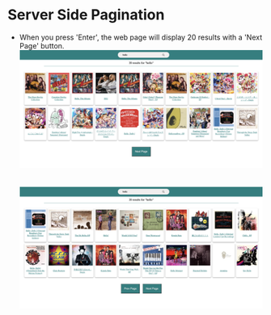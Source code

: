 # Server Side Pagination
- When you press 'Enter', the web page will display 20 results with a 'Next Page' button.
![image1](styles/images/1.png)<br/><br/><br/>
![image2](styles/images/2.png)<br/><br/><br/>
